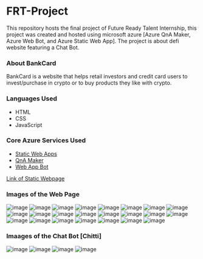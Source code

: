 # FRT-Project
This repository hosts the final project of Future Ready Talent Internship, this project was created and hosted using microsoft azure [Azure QnA Maker, Azure Web Bot, and Azure Static Web App]. The project is about defi website featuring a Chat Bot.
### About BankCard
BankCard is a website that helps retail investors and credit card users to invest/purchase in crypto or to buy products they like with crypto.

### Languages Used
  - HTML
  - CSS
  - JavaScript

### Core Azure Services Used
  - [Static Web Apps](https://azure.microsoft.com/en-us/services/app-service/static/#overview)
  - [QnA Maker](https://www.qnamaker.ai/)
  - [Web App Bot](https://azure.microsoft.com/en-us/services/bot-services/#get-started)

[Link of Static Webpage](https://delightful-rock-0fd8dd910.1.azurestaticapps.net/)

### Images of the Web Page

![image](https://github.com/ishaan023/frt-project/blob/main/images/a1.png)
![image](https://github.com/ishaan023/frt-project/blob/main/images/a2.png)
![image](https://github.com/ishaan023/frt-project/blob/main/images/a3.png)
![image](https://github.com/ishaan023/frt-project/blob/main/images/a4.png)
![image](https://github.com/ishaan023/frt-project/blob/main/images/a6.png)
![image](https://github.com/ishaan023/frt-project/blob/main/images/a7.png)
![image](https://github.com/ishaan023/frt-project/blob/main/images/a8.png)
![image](https://github.com/ishaan023/frt-project/blob/main/images/advantages.jpg)
![image](https://github.com/ishaan023/frt-project/blob/main/images/banner.jpg)
![image](https://github.com/ishaan023/frt-project/blob/main/images/banner1.jpg)
![image](https://github.com/ishaan023/frt-project/blob/main/images/banner2.jpg)
![image](https://github.com/ishaan023/frt-project/blob/main/images/blog1.jpg)
![image](https://github.com/ishaan023/frt-project/blob/main/images/blog2.jpg)
![image](https://github.com/ishaan023/frt-project/blob/main/images/blog3.jpg)
![image](https://github.com/ishaan023/frt-project/blob/main/images/blog4.jpg)
![image](https://github.com/ishaan023/frt-project/blob/main/images/girl.png)
![image](https://github.com/ishaan023/frt-project/blob/main/images/innerbanner.jpg)
![image](https://github.com/ishaan023/frt-project/blob/main/images/serv.jpg)
![image](https://github.com/ishaan023/frt-project/blob/main/images/team1.jpg)
![image](https://github.com/ishaan023/frt-project/blob/main/images/team2.jpg)
![image](https://github.com/ishaan023/frt-project/blob/main/images/team3.jpg)
![image](https://github.com/ishaan023/frt-project/blob/main/images/team4.jpg)
![image](https://github.com/ishaan023/frt-project/blob/main/images/team5.jpg)

### Imaages of the Chat Bot [Chitti]

![image](https://github.com/ishaan023/frt-project/blob/main/images/chatbot.png)
![image](https://github.com/ishaan023/frt-project/blob/main/images/chatbot1.png)
![image](https://github.com/ishaan023/frt-project/blob/main/images/chatbot2.png)
![image](https://github.com/ishaan023/frt-project/blob/main/images/chatbot3.png)
